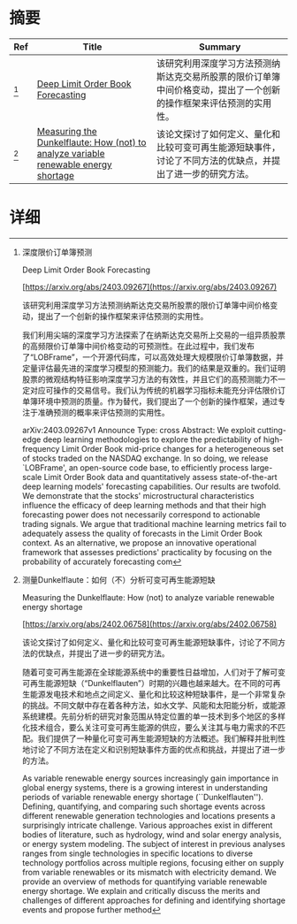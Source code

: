 # 摘要

| Ref | Title | Summary |
| --- | --- | --- |
| [^1] | [Deep Limit Order Book Forecasting](https://arxiv.org/abs/2403.09267) | 该研究利用深度学习方法预测纳斯达克交易所股票的限价订单簿中间价格变动，提出了一个创新的操作框架来评估预测的实用性。 |
| [^2] | [Measuring the Dunkelflaute: How (not) to analyze variable renewable energy shortage](https://arxiv.org/abs/2402.06758) | 该论文探讨了如何定义、量化和比较可变可再生能源短缺事件，讨论了不同方法的优缺点，并提出了进一步的研究方法。 |

# 详细

[^1]: 深度限价订单簿预测

    Deep Limit Order Book Forecasting

    [https://arxiv.org/abs/2403.09267](https://arxiv.org/abs/2403.09267)

    该研究利用深度学习方法预测纳斯达克交易所股票的限价订单簿中间价格变动，提出了一个创新的操作框架来评估预测的实用性。

    

    我们利用尖端的深度学习方法探索了在纳斯达克交易所上交易的一组异质股票的高频限价订单簿中间价格变动的可预测性。在此过程中，我们发布了“LOBFrame”，一个开源代码库，可以高效处理大规模限价订单簿数据，并定量评估最先进的深度学习模型的预测能力。我们的结果是双重的。我们证明股票的微观结构特征影响深度学习方法的有效性，并且它们的高预测能力不一定对应可操作的交易信号。我们认为传统的机器学习指标未能充分评估限价订单簿环境中预测的质量。作为替代，我们提出了一个创新的操作框架，通过专注于准确预测的概率来评估预测的实用性。

    arXiv:2403.09267v1 Announce Type: cross  Abstract: We exploit cutting-edge deep learning methodologies to explore the predictability of high-frequency Limit Order Book mid-price changes for a heterogeneous set of stocks traded on the NASDAQ exchange. In so doing, we release `LOBFrame', an open-source code base, to efficiently process large-scale Limit Order Book data and quantitatively assess state-of-the-art deep learning models' forecasting capabilities. Our results are twofold. We demonstrate that the stocks' microstructural characteristics influence the efficacy of deep learning methods and that their high forecasting power does not necessarily correspond to actionable trading signals. We argue that traditional machine learning metrics fail to adequately assess the quality of forecasts in the Limit Order Book context. As an alternative, we propose an innovative operational framework that assesses predictions' practicality by focusing on the probability of accurately forecasting com
    
[^2]: 测量Dunkelflaute：如何（不）分析可变可再生能源短缺

    Measuring the Dunkelflaute: How (not) to analyze variable renewable energy shortage

    [https://arxiv.org/abs/2402.06758](https://arxiv.org/abs/2402.06758)

    该论文探讨了如何定义、量化和比较可变可再生能源短缺事件，讨论了不同方法的优缺点，并提出了进一步的研究方法。

    

    随着可变可再生能源在全球能源系统中的重要性日益增加，人们对于了解可变可再生能源短缺（“Dunkelflauten”）时期的兴趣也越来越大。在不同的可再生能源发电技术和地点之间定义、量化和比较这种短缺事件，是一个非常复杂的挑战。不同文献中存在着各种方法，如水文学、风能和太阳能分析，或能源系统建模。先前分析的研究对象范围从特定位置的单一技术到多个地区的多样化技术组合，要么关注可变可再生能源的供应，要么关注其与电力需求的不匹配。我们提供了一种量化可变可再生能源短缺的方法概述。我们解释并批判性地讨论了不同方法在定义和识别短缺事件方面的优点和挑战，并提出了进一步的方法。

    As variable renewable energy sources increasingly gain importance in global energy systems, there is a growing interest in understanding periods of variable renewable energy shortage (``Dunkelflauten''). Defining, quantifying, and comparing such shortage events across different renewable generation technologies and locations presents a surprisingly intricate challenge. Various approaches exist in different bodies of literature, such as hydrology, wind and solar energy analysis, or energy system modeling. The subject of interest in previous analyses ranges from single technologies in specific locations to diverse technology portfolios across multiple regions, focusing either on supply from variable renewables or its mismatch with electricity demand. We provide an overview of methods for quantifying variable renewable energy shortage. We explain and critically discuss the merits and challenges of different approaches for defining and identifying shortage events and propose further method
    

